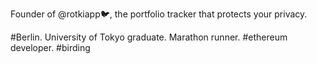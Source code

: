 Founder of @rotkiapp🐦, the portfolio tracker that protects your privacy.

#Berlin. University of Tokyo graduate. Marathon runner. #ethereum developer. #birding